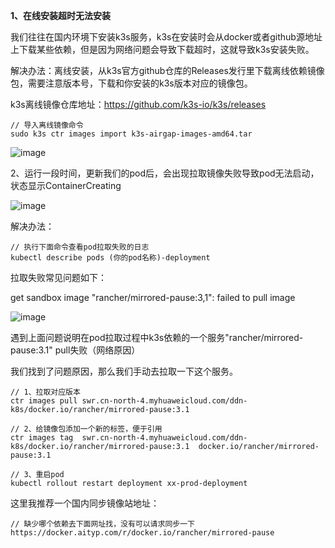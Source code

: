 **1、在线安装超时无法安装**

我们往往在国内环境下安装k3s服务，k3s在安装时会从docker或者github源地址上下载某些依赖，但是因为网络问题会导致下载超时，这就导致k3s安装失败。

解决办法：离线安装，从k3s官方github仓库的Releases发行里下载离线依赖镜像包，需要注意版本号，下载和你安装的k3s版本对应的镜像包。

k3s离线镜像仓库地址：https://github.com/k3s-io/k3s/releases

```
// 导入离线镜像命令
sudo k3s ctr images import k3s-airgap-images-amd64.tar
```
![image](https://github.com/user-attachments/assets/f833b006-9c67-449f-a179-0d3db81994f7)


2、运行一段时间，更新我们的pod后，会出现拉取镜像失败导致pod无法启动，状态显示ContainerCreating

![image](https://github.com/user-attachments/assets/382076c4-17a2-434d-9f89-f9c4eae18b61)


解决办法：

```
// 执行下面命令查看pod拉取失败的日志
kubectl describe pods (你的pod名称)-deployment
```
拉取失败常见问题如下：

get sandbox image "rancher/mirrored-pause:3,1": failed to pull image 

![image](https://github.com/user-attachments/assets/8d20f0ac-2d68-4789-8bd5-a038f1455e81)


遇到上面问题说明在pod拉取过程中k3s依赖的一个服务"rancher/mirrored-pause:3.1"   pull失败（网络原因）

我们找到了问题原因，那么我们手动去拉取一下这个服务。

```
// 1、拉取对应版本
ctr images pull swr.cn-north-4.myhuaweicloud.com/ddn-k8s/docker.io/rancher/mirrored-pause:3.1
```

```
// 2、给镜像包添加一个新的标签，便于引用
ctr images tag  swr.cn-north-4.myhuaweicloud.com/ddn-k8s/docker.io/rancher/mirrored-pause:3.1  docker.io/rancher/mirrored-pause:3.1
```


```
// 3、重启pod
kubectl rollout restart deployment xx-prod-deployment
```


这里我推荐一个国内同步镜像站地址：

```
// 缺少哪个依赖去下面网址找，没有可以请求同步一下
https://docker.aityp.com/r/docker.io/rancher/mirrored-pause
```
